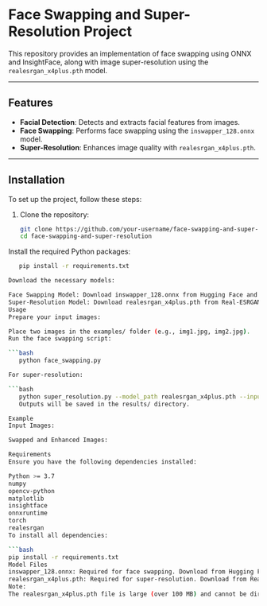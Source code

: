 # Face Swapping and Super-Resolution Project

This repository provides an implementation of face swapping using ONNX and InsightFace, along with image super-resolution using the `realesrgan_x4plus.pth` model.

---

## Features
- **Facial Detection**: Detects and extracts facial features from images.
- **Face Swapping**: Performs face swapping using the `inswapper_128.onnx` model.
- **Super-Resolution**: Enhances image quality with `realesrgan_x4plus.pth`.

---

## Installation

To set up the project, follow these steps:

1. Clone the repository:
   ```bash
   git clone https://github.com/your-username/face-swapping-and-super-resolution.git
   cd face-swapping-and-super-resolution
Install the required Python packages:

```bash
   pip install -r requirements.txt

Download the necessary models:

Face Swapping Model: Download inswapper_128.onnx from Hugging Face and place it in the project root directory.
Super-Resolution Model: Download realesrgan_x4plus.pth from Real-ESRGAN GitHub Releases and place it in the project root directory.
Usage
Prepare your input images:

Place two images in the examples/ folder (e.g., img1.jpg, img2.jpg).
Run the face swapping script:

```bash
   python face_swapping.py

For super-resolution:

```bash
   python super_resolution.py --model_path realesrgan_x4plus.pth --input_image examples/img1.jpg
   Outputs will be saved in the results/ directory.

Example
Input Images:

Swapped and Enhanced Images:

Requirements
Ensure you have the following dependencies installed:

Python >= 3.7
numpy
opencv-python
matplotlib
insightface
onnxruntime
torch
realesrgan
To install all dependencies:

```bash
pip install -r requirements.txt
Model Files
inswapper_128.onnx: Required for face swapping. Download from Hugging Face.
realesrgan_x4plus.pth: Required for super-resolution. Download from Real-ESRGAN GitHub Releases.
Note:
The realesrgan_x4plus.pth file is large (over 100 MB) and cannot be directly included in this repository due to GitHub's file size limits. Please download it manually and place it in the project root directory.
